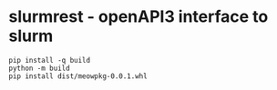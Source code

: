 # slurmrest - openAPI3 interface to slurm

```
pip install -q build
python -m build
pip install dist/meowpkg-0.0.1.whl
```